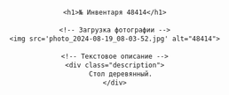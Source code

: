 <!DOCTYPE html>
<html lang="ru">
<head>
    <meta charset="UTF-8">
    <meta name="viewport" content="width=device-width, initial-scale=1.0">
    <title>Фотография с описанием</title>
    <style>
        body {
            font-family: Arial, sans-serif;
            text-align: center;
            margin: 20px;
        }
        img {
            max-width: 100%;
            height: auto;
        }
        .description {
            margin-top: 15px;
            font-size: 18px;
            color: #333;
        }
    </style>
</head>
<body>

    <h1>№ Инвентаря 48414</h1>

    <!-- Загрузка фотографии -->
    <img src='photo_2024-08-19_08-03-52.jpg' alt="48414">

    <!-- Текстовое описание -->
    <div class="description">
       Стол деревянный.
    </div>

</body>
</html>
